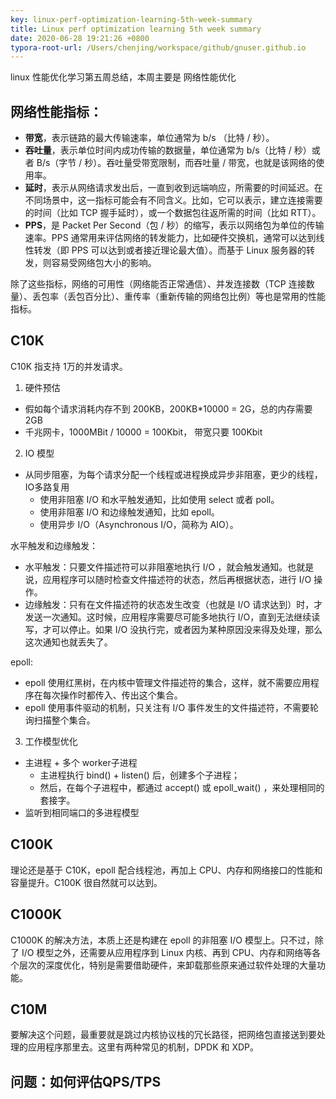 ```yaml
---
key: linux-perf-optimization-learning-5th-week-summary
title: Linux perf optimization learning 5th week summary
date: 2020-06-28 19:21:26 +0800
typora-root-url: /Users/chenjing/workspace/github/gnuser.github.io
---
```


linux 性能优化学习第五周总结，本周主要是 网络性能优化

<!--more-->

## 网络性能指标：

- **带宽**，表示链路的最大传输速率，单位通常为 b/s （比特 / 秒）。	
- **吞吐量**，表示单位时间内成功传输的数据量，单位通常为 b/s（比特 / 秒）或者 B/s（字节 / 秒）。吞吐量受带宽限制，而吞吐量 / 带宽，也就是该网络的使用率。
- **延时**，表示从网络请求发出后，一直到收到远端响应，所需要的时间延迟。在不同场景中，这一指标可能会有不同含义。比如，它可以表示，建立连接需要的时间（比如 TCP 握手延时），或一个数据包往返所需的时间（比如 RTT）。
- **PPS**，是 Packet Per Second（包 / 秒）的缩写，表示以网络包为单位的传输速率。PPS 通常用来评估网络的转发能力，比如硬件交换机，通常可以达到线性转发（即 PPS 可以达到或者接近理论最大值）。而基于 Linux 服务器的转发，则容易受网络包大小的影响。

除了这些指标，网络的可用性（网络能否正常通信）、并发连接数（TCP 连接数量）、丢包率（丢包百分比）、重传率（重新传输的网络包比例）等也是常用的性能指标。

## C10K

C10K 指支持 1万的并发请求。

1. 硬件预估

- 假如每个请求消耗内存不到 200KB，200KB*10000 = 2G，总的内存需要 2GB
- 千兆网卡，1000MBit / 10000 = 100Kbit， 带宽只要 100Kbit

2. IO 模型

- 从同步阻塞，为每个请求分配一个线程或进程换成异步非阻塞，更少的线程，IO多路复用
  - 使用非阻塞 I/O 和水平触发通知，比如使用 select 或者 poll。
  - 使用非阻塞 I/O 和边缘触发通知，比如 epoll。
  - 使用异步 I/O（Asynchronous I/O，简称为 AIO）。

水平触发和边缘触发：

- 水平触发：只要文件描述符可以非阻塞地执行 I/O ，就会触发通知。也就是说，应用程序可以随时检查文件描述符的状态，然后再根据状态，进行 I/O 操作。
- 边缘触发：只有在文件描述符的状态发生改变（也就是 I/O 请求达到）时，才发送一次通知。这时候，应用程序需要尽可能多地执行 I/O，直到无法继续读写，才可以停止。如果 I/O 没执行完，或者因为某种原因没来得及处理，那么这次通知也就丢失了。

epoll:

- epoll 使用红黑树，在内核中管理文件描述符的集合，这样，就不需要应用程序在每次操作时都传入、传出这个集合。
- epoll 使用事件驱动的机制，只关注有 I/O 事件发生的文件描述符，不需要轮询扫描整个集合。

3. 工作模型优化

- 主进程 + 多个 worker子进程
  - 主进程执行 bind() + listen() 后，创建多个子进程；
  - 然后，在每个子进程中，都通过 accept() 或 epoll_wait() ，来处理相同的套接字。
- 监听到相同端口的多进程模型

## C100K

理论还是基于 C10K，epoll 配合线程池，再加上 CPU、内存和网络接口的性能和容量提升。C100K 很自然就可以达到。

## C1000K

C1000K 的解决方法，本质上还是构建在 epoll 的非阻塞 I/O 模型上。只不过，除了 I/O 模型之外，还需要从应用程序到 Linux 内核、再到 CPU、内存和网络等各个层次的深度优化，特别是需要借助硬件，来卸载那些原来通过软件处理的大量功能。

## C10M

要解决这个问题，最重要就是跳过内核协议栈的冗长路径，把网络包直接送到要处理的应用程序那里去。这里有两种常见的机制，DPDK 和 XDP。

## 问题：如何评估QPS/TPS

